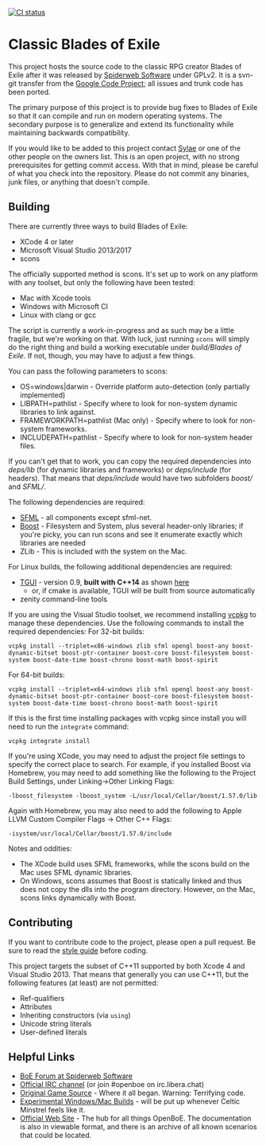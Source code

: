 [![CI status](https://github.com/calref/cboe/actions/workflows/ci.yml/badge.svg)](https://github.com/calref/cboe/actions/workflows/ci.yml)

Classic Blades of Exile
=======================

This project hosts the source code to the classic RPG creator Blades of
Exile after it was released
by [Spiderweb Software](http://www.spiderwebsoftware.com/) under GPLv2.
It is a svn-git transfer from the
[Google Code Project](http://code.google.com/p/openexile/); all issues
and trunk code has been ported.

The primary purpose of this project is to provide bug fixes to Blades of
Exile
so that it can compile and run on modern operating systems. The
secondary purpose is
to generalize and extend its functionality while maintaining backwards
compatibility.

If you would like to be added to this project contact
[Sylae](https://github.com/sylae)
or one of the other people on the owners list. This is an open project,
with no strong prerequisites
for getting commit access. With that in mind, please be careful of what
you check into the repository.
Please do not commit any binaries, junk files, or anything that doesn't
compile.

Building
--------

There are currently three ways to build Blades of Exile:

- XCode 4 or later
- Microsoft Visual Studio 2013/2017
- scons

The officially supported method is scons. It's set up to work on any platform
with any toolset, but only the following have been tested:

- Mac with Xcode tools
- Windows with Microsoft Cl
- Linux with clang or gcc

The script is currently a work-in-progress and
as such may be a little fragile, but we're working on that.
With luck, just running `scons` will simply do the right thing and
build a working executable under _build/Blades of Exile_.
If not, though, you may have to adjust a few things.

You can pass the following parameters to scons:

- OS=windows|darwin - Override platform auto-detection (only partially implemented)
- LIBPATH=pathlist - Specify where to look for non-system dynamic libraries to link
  against.
- FRAMEWORKPATH=pathlist (Mac only) - Specify where to look for non-system frameworks.
- INCLUDEPATH=pathlist - Specify where to look for non-system header files.

If you can't get that to work, you can copy the required dependencies into _deps/lib_ (for
dynamic libraries and frameworks) or _deps/include_ (for headers). That means that
_deps/include_ would have two subfolders _boost/_ and _SFML/_.

The following dependencies are required:

- [SFML](http://www.sfml-dev.org/) - all components except sfml-net.
- [Boost](http://www.boost.org/) - Filesystem and System, plus several header-only
  libraries; if you're picky, you can run scons and see it enumerate exactly which
  libraries are needed
- ZLib - This is included with the system on the Mac.

For Linux builds, the following additional dependencies are required:
- [TGUI](https://tgui.eu/) - version 0.9, **built with C++14** as shown [here](./.github/workflows/scripts/linux/install-tgui.sh)
  - or, if cmake is available, TGUI will be built from source automatically
- zenity command-line tools

If you are using the Visual Studio toolset, we recommend installing
[vcpkg](https://github.com/Microsoft/vcpkg) to manage these dependencies.
Use the following commands to install the required dependencies:
For 32-bit builds:

    vcpkg install --triplet=x86-windows zlib sfml opengl boost-any boost-dynamic-bitset boost-ptr-container boost-core boost-filesystem boost-system boost-date-time boost-chrono boost-math boost-spirit

For 64-bit builds:

    vcpkg install --triplet=x64-windows zlib sfml opengl boost-any boost-dynamic-bitset boost-ptr-container boost-core boost-filesystem boost-system boost-date-time boost-chrono boost-math boost-spirit

If this is the first time installing packages with vcpkg since install you will need to run the `integrate` command:

    vcpkg integrate install

If you're using XCode, you may need to adjust the project file settings to specify the
correct place to search. For example, if you installed Boost via Homebrew, you may need to
add something like the following to the Project Build Settings, under Linking->Other
Linking Flags:

    -lboost_filesystem -lboost_system -L/usr/local/Cellar/boost/1.57.0/lib

Again with Homebrew, you may also need to add the following to Apple LLVM Custom
Compiler Flags -> Other C++ Flags:

    -isystem/usr/local/Cellar/boost/1.57.0/include

Notes and oddities:

- The XCode build uses SFML frameworks, while the scons build on the Mac uses
  SFML dynamic libraries.
- On Windows, scons assumes that Boost is statically linked and thus does not copy
  the dlls into the program directory. However, on the Mac, scons links dynamically with
  Boost.

Contributing
------------

If you want to contribute code to the project, please open a pull request.
Be sure to read the [style guide](StyleGuide.md) before coding.

This project targets the subset of C++11 supported by both Xcode 4 and Visual Studio 2013.
That means that generally you can use C++11, but the following features (at least) are not permitted:

* Ref-qualifiers
* Attributes
* Inheriting constructors (via `using`)
* Unicode string literals
* User-defined literals

Helpful Links
-------------
* [BoE Forum at Spiderweb Software](http://spiderwebforums.ipbhost.com/index.php?/forum/12-blades-of-exile/)
* [Official IRC channel](https://web.libera.chat/#openboe) (or join
#openboe on irc.libera.chat)
* [Original Game Source](http://www.spiderwebsoftware.com/blades/opensource.html) - Where
  it all began. Warning: Terrifying code.
* [Experimental Windows/Mac Builds](http://pentalithia.ca/oboe/?C=M;O=D) - will be put
  up whenever Celtic Minstrel feels like it.
* [Official Web Site](https://openboe.com/) - The hub for all things OpenBoE. The documentation is also in viewable format, and there is an archive of all known scenarios that could be located.
